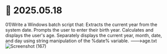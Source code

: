 # 📆 2025.05.18
01)Write a Windows batch script that:
       Extracts the current year from the system date.
       Prompts the user to enter their birth year.
       Calculates and displays the user's age.
       Separately displays the current year, month, date, and day using string manipulation of the %date% variable. --->age.txt
![Screenshot (167)](https://github.com/user-attachments/assets/7d010b30-08a3-4481-84cc-b84138e635ad)
